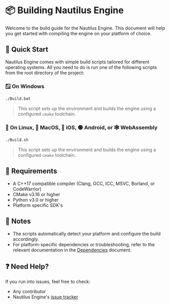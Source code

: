 # 📦 Building Nautilus Engine

Welcome to the build guide for the Nautilus Engine. This document will help you get started with compiling the engine on your platform of choice.

## 🚀 Quick Start

Nautilus Engine comes with simple build scripts tailored for different operating systems. All you need to do is run one of the following scripts from the root directory of the project:

### 🪟 On Windows

```bash
./Build.bat
```

> This script sets up the environment and builds the engine using a configured ```cmake``` toolchain.

### 🐧 On Linux, 🍎 MacOS, 📱 iOS, 🟢 Android, or 🕸️ WebAssembly

```bash
./Build.sh
```

> This script sets up the environment and builds the engine using a configured ```cmake``` toolchain.

## 🔧 Requirements

- A C++17 compatible compiler (Clang, GCC, ICC, MSVC, Borland, or CodeWarrior)
- CMake v3.16 or higher
- Python v3.0 or higher
- Platform specific SDK's

## 📝 Notes

- The scripts automatically detect your platform and configure the build accordingly.
- For platform-specific dependencies or troubleshooting, refer to the relevant documentation in the [Dependencies](https://github.com/Rohan-Bharatia/Nautilus/blob/main/docs/Dependencies.md) document.

## ❓ Need Help?

If you run into issues, feel free to check:

- Any contributor
- Nautilus Engine's [issue tracker](https://github.com/Rohan-Bharatia/Nautilus/issues)
